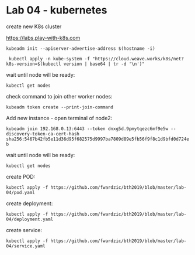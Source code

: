 # Lab 04 - kubernetes

create new K8s cluster

https://labs.play-with-k8s.com

`kubeadm init --apiserver-advertise-address $(hostname -i)`

` kubectl apply -n kube-system -f "https://cloud.weave.works/k8s/net?k8s-version=$(kubectl version | base64 | tr -d '\n')"`

wait until node will be ready:

`kubectl get nodes`

check command to join other worker nodes:

`kubeadm token create --print-join-command`

Add new instance - open terminal of node2:

`kubeadm join 192.168.0.13:6443 --token dnxg5d.9pmytqezc6mf9e5w --discovery-token-ca-cert-hash sha256:5467b42fb5e11d36d95f682575d9997ba7809d89e5fb56f9f8c1d9bfd0d724eb`

wait until node will be ready:

`kubectl get nodes`

create POD:

`kubectl apply -f https://github.com/fwardzic/bth2019/blob/master/lab-04/pod.yaml`

create deployment:

`kubectl apply -f https://github.com/fwardzic/bth2019/blob/master/lab-04/deployment.yaml`

create service:

`kubectl apply -f https://github.com/fwardzic/bth2019/blob/master/lab-04/service.yaml`